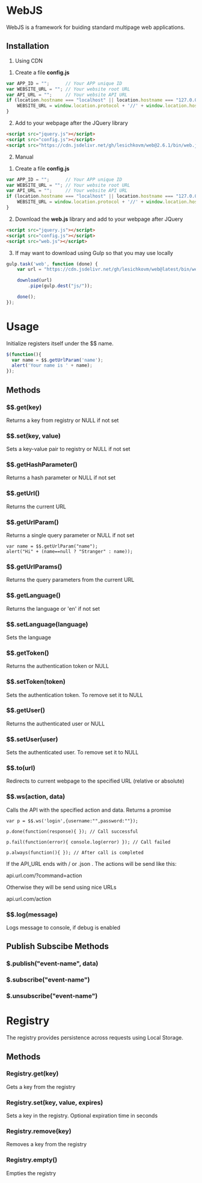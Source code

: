 # WebJS #

WebJS is a framework for buiding standard multipage web applications.

## Installation ##

1. Using CDN

1) Create a file **config.js**

```js
var APP_ID = "";      // Your APP unique ID
var WEBSITE_URL = ""; // Your website root URL
var API_URL = "";     // Your website API URL
if (location.hostname === "localhost" || location.hostname === "127.0.0.1" || location.hostname === "") {
    WEBSITE_URL = window.location.protocol + '//' + window.location.hostname + ':' + window.location.port;
}
```

2) Add to your webpage after the JQuery library

```html
<script src="jquery.js"></script>
<script src="config.js"></script>
<script src="https://cdn.jsdelivr.net/gh/lesichkovm/web@2.6.1/bin/web.js"></script>
```

2. Manual

1) Create a file **config.js**

```js
var APP_ID = "";      // Your APP unique ID
var WEBSITE_URL = ""; // Your website root URL
var API_URL = "";     // Your website API URL
if (location.hostname === "localhost" || location.hostname === "127.0.0.1" || location.hostname === "") {
    WEBSITE_URL = window.location.protocol + '//' + window.location.hostname + ':' + window.location.port;
}
```

2) Download the **web.js** library and add to your webpage after JQuery

```html
<script src="jquery.js"></script>
<script src="config.js"></script>
<script src="web.js"></script>
```

3. If may want to download using Gulp so that you may use locally

```javascript
gulp.task('web', function (done) {
    var url = "https://cdn.jsdelivr.net/gh/lesichkovm/web@latest/bin/web.js";

    download(url)
        .pipe(gulp.dest("js/"));

    done();
});
```


# Usage #

Initialize registers itself under the $$ name.

```js
$(function(){
  var name = $$.getUrlParam('name');
  alert('Your name is ' + name);
});
```

## Methods ##

### $$.get(key) ###

Returns a key from registry or NULL if not set

### $$.set(key, value) ###

Sets a key-value pair to registry or NULL if not set

### $$.getHashParameter() ###
Returns a hash parameter or NULL if not set

### $$.getUrl() ###
Returns the current URL

### $$.getUrlParam() ###
Returns a single query parameter or NULL if not set

```javscript
var name = $$.getUrlParam("name");
alert("Hi" + (name==null ? "Stranger" : name));
```

### $$.getUrlParams() ###
Returns the query parameters from the current URL

### $$.getLanguage() ###
Returns the language or 'en' if not set

### $$.setLanguage(language) ###
Sets the language

### $$.getToken() ###
Returns the authentication token or NULL

### $$.setToken(token) ###
Sets the authentication token. To remove set it to NULL

### $$.getUser() ###
Returns the authenticated user or NULL

### $$.setUser(user) ###
Sets the authenticated user. To remove set it to NULL

### $$.to(url) ###
Redirects to current webpage to the specified URL (relative or absolute)

### $$.ws(action, data) ###
Calls the API with the specified action and data. Returns a promise

```javscript
var p = $$.ws('login',{username:"",password:""});

p.done(function(response){ }); // Call successful

p.fail(function(error){ console.log(error) }); // Call failed

p.always(function(){ }); // After call is completed
```

If the API_URL ends with / or .json . The actions will be send like this:

api.url.com/?command=action

Otherwise they will be send using nice URLs

api.url.com/action


### $$.log(message) ###
Logs message to console, if debug is enabled

## Publish Subscibe Methods ##

### $.publish("event-name", data) ###

### $.subscribe("event-name") ###

### $.unsubscribe("event-name") ###

# Registry #

The registry provides persistence across requests using Local Storage.

## Methods ##

### Registry.get(key) ###
Gets a key from the registry

### Registry.set(key, value, expires) ###
Sets a key in the registry. Optional expiration time in seconds

### Registry.remove(key) ###
Removes a key from the registry

### Registry.empty() ###
Empties the registry
